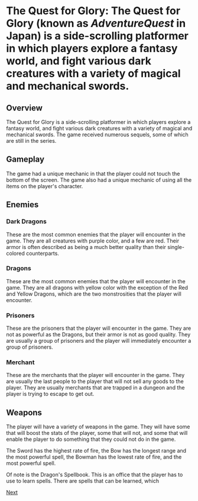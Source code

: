 # The Quest for Glory: The Quest for Glory (known as _AdventureQuest_ in Japan) is a side-scrolling platformer in which players explore a fantasy world, and fight various dark creatures with a variety of magical and mechanical swords.

## Overview

The Quest for Glory is a side-scrolling platformer in which players explore a fantasy world, and fight various dark creatures with a variety of magical and mechanical swords. The game received numerous sequels, some of which are still in the series.

## Gameplay

The game had a unique mechanic in that the player could not touch the bottom of the screen. The game also had a unique mechanic of using all the items on the player's character.

## Enemies

### Dark Dragons

These are the most common enemies that the player will encounter in the game. They are all creatures with purple color, and a few are red. Their armor is often described as being a much better quality than their single-colored counterparts.

### Dragons

These are the most common enemies that the player will encounter in the game. They are all dragons with yellow color with the exception of the Red and Yellow Dragons, which are the two monstrosities that the player will encounter.

### Prisoners

These are the prisoners that the player will encounter in the game. They are not as powerful as the Dragons, but their armor is not as good quality. They are usually a group of prisoners and the player will immediately encounter a group of prisoners.

### Merchant

These are the merchants that the player will encounter in the game. They are usually the last people to the player that will not sell any goods to the player. They are usually merchants that are trapped in a dungeon and the player is trying to escape to get out.

## Weapons

The player will have a variety of weapons in the game. They will have some that will boost the stats of the player, some that will not, and some that will enable the player to do something that they could not do in the game.

The Sword has the highest rate of fire, the Bow has the longest range and the most powerful spell, the Bowman has the lowest rate of fire, and the most powerful spell.

Of note is the Dragon's Spellbook. This is an office that the player has to use to learn spells. There are spells that can be learned, which

[Next](141.md)